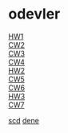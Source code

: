 # odevler
[HW1](https://beyzakoser.github.io/odevler/Array%20Demo.html)
<br>
[CW2](https://beyzakoser.github.io/odevler/Array%20Demo.html)
<br>
[CW3](https://beyzakoser.github.io/odevler/inspector.html)
<br>
[CW4](https://beyzakoser.github.io/odevler/index.html)
<br>
[HW2](https://beyzakoser.github.io/odevler/Database.html)
<br>
[CW5](https://beyzakoser.github.io/odevler/dosya.html)
<br>
[CW6](https://beyzakoser.github.io/odevler/CW6/timing.html)
<br>
[HW3](https://beyzakoser.github.io/odevler/HW3/HW3.html)
<br>
[CW7](https://beyzakoser.github.io/odevler/CW7/CW7.html)
<br>

[scd](https://beyzakoser.github.io/odevler/CW7/app.html)
[dene](//beyzakoser.github.io/odevler/CW7/app.html)





